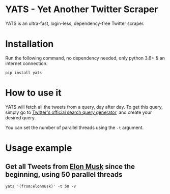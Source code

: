 # YATS - Yet Another Twitter Scraper

YATS is an ultra-fast, login-less, dependency-free Twitter scraper.

# Installation

Run the following command, no dependency needed, only python 3.6+ & an internet connection.

``` 
pip install yats
```

# How to use it

YATS will fetch all the tweets from a query, day after day. To get this query, simply go to [Twitter's official search query generator](https://twitter.com/search-advanced), and create your desired query.

You can set the number of parallel threads using the `-t` argument.

# Usage example

## Get all Tweets from [Elon Musk](https://twitter.com/elonmusk) since the beginning, using 50 parallel threads

```
yats '(from:elonmusk)' -t 50 -v
```

